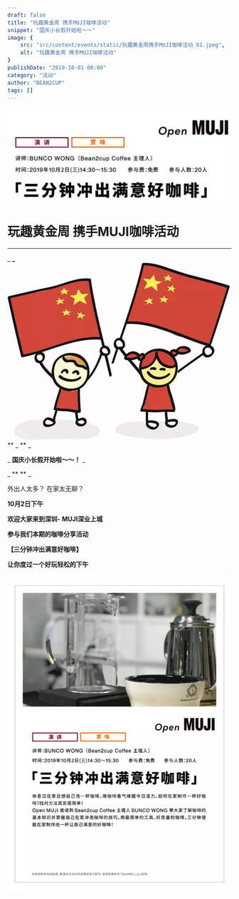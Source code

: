 ```yaml
---
draft: false
title: "玩趣黄金周 携手MUJI咖啡活动"
snippet: "国庆小长假开始啦～～"
image: {
    src: "src/content/events/static/玩趣黄金周携手MUJI咖啡活动_01.jpeg",
    alt: "玩趣黄金周 携手MUJI咖啡活动"
}
publishDate: "2019-10-01 00:00"
category: "活动"
author: "BEAN2CUP"
tags: []
---
```


![cover_image](./static/玩趣黄金周携手MUJI咖啡活动_01.jpeg)

#  玩趣黄金周 携手MUJI咖啡活动



__ _ _ _ _







_
**_**![](./static/玩趣黄金周携手MUJI咖啡活动_02.jpeg)
** _ ** _

_ **国庆小长假开始啦～～！** _

_ **
** _

外出人太多？  在家太无聊？



**10月2日下午**

**欢迎大家来到深圳-** **MUJI深业上城**

**参与我们本期的咖啡分享活动**

**【三分钟冲出满意好咖啡】**

**让你度过一个好玩轻松的下午**

![](./static/玩趣黄金周携手MUJI咖啡活动_03.jpeg)



